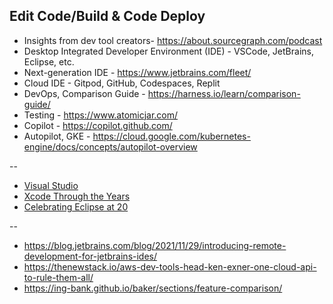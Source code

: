 ## Edit Code/Build & Code Deploy

- Insights from dev tool creators- https://about.sourcegraph.com/podcast
- Desktop Integrated Developer Environment (IDE) - VSCode, JetBrains, Eclipse, etc.
- Next-generation IDE - https://www.jetbrains.com/fleet/
- Cloud IDE - Gitpod, GitHub, Codespaces, Replit
- DevOps, Comparison Guide - https://harness.io/learn/comparison-guide/
- Testing - https://www.atomicjar.com/
- Copilot - https://copilot.github.com/
- Autopilot, GKE - https://cloud.google.com/kubernetes-engine/docs/concepts/autopilot-overview

--

- [Visual Studio](https://visualstudio.microsoft.com/free-developer-offers/)
- [Xcode Through the Years](https://martiancraft.com/blog/2022/01/xcode-through-the-years/)
- [Celebrating Eclipse at 20](https://blogs.eclipse.org/post/mike-milinkovich/celebrating-eclipse-20)

--
- https://blog.jetbrains.com/blog/2021/11/29/introducing-remote-development-for-jetbrains-ides/
- https://thenewstack.io/aws-dev-tools-head-ken-exner-one-cloud-api-to-rule-them-all/
- https://ing-bank.github.io/baker/sections/feature-comparison/
